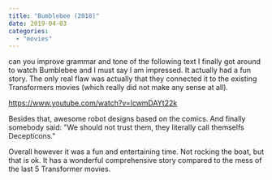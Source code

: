 ```yaml
---
title: "Bumblebee (2018)"
date: 2019-04-03
categories:
  - "movies"
---
```


can you improve grammar and tone of the following text
I finally got around to watch Bumblebee and I must say I am impressed. It actually had a fun story. The only real flaw was actually that they connected it to the existing Transformers movies (which really did not make any sense at all).

https://www.youtube.com/watch?v=lcwmDAYt22k

Besides that, awesome robot designs based on the comics. And finally somebody said: "We should not trust them, they literally call themselfs Decepticons."

Overall however it was a fun and entertaining time. Not rocking the boat, but that is ok. It has a wonderful comprehensive story compared to the mess of the last 5 Transformer movies.
